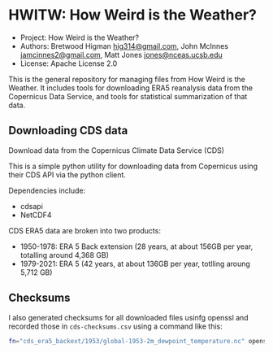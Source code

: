 # HWITW: How Weird is the Weather?

- Project: How Weird is the Weather?
- Authors: Bretwood Higman <hig314@gmail.com>, John McInnes <jamcinnes2@gmail.com>, Matt Jones <jones@nceas.ucsb.edu>
- License: Apache License 2.0

This is the general repository for managing files from How Weird is the Weather. It includes tools for downloading ERA5 reanalysis data from the Copernicus Data Service, and tools for statistical summarization of that data.

## Downloading CDS data

Download data from the Copernicus Climate Data Service (CDS)

This is a simple python utility for downloading data from Copernicus using their CDS API via the python client.

Dependencies include:

- cdsapi
- NetCDF4

CDS ERA5 data are broken into two products:

- 1950-1978: ERA 5 Back extension (28 years, at about 156GB per year, totalling around 4,368 GB)
- 1979-2021: ERA 5 (42 years, at about 136GB per year, totlling aroung 5,712 GB)

## Checksums

I also generated checksums for all downloaded files usinfg openssl and recorded those in `cds-checksums.csv` using a command like this:

```sh
fn="cds_era5_backext/1953/global-1953-2m_dewpoint_temperature.nc" openssl dgst -sha256 $fn | awk -F'[()=]' '{print $2 ",",  $1 "," $4}' >> cds-checksums.csv
```
